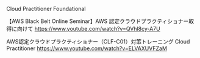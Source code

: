 Cloud Practitioner Foundational

【AWS Black Belt Online Seminar】AWS 認定クラウドプラクティショナー取得に向けて
https://www.youtube.com/watch?v=QVhl8cy-A7U

AWS認定クラウドプラクティショナー（CLF-C01）対策トレーニング Cloud Practitioner
https://www.youtube.com/watch?v=ELVAXUVFZaM
